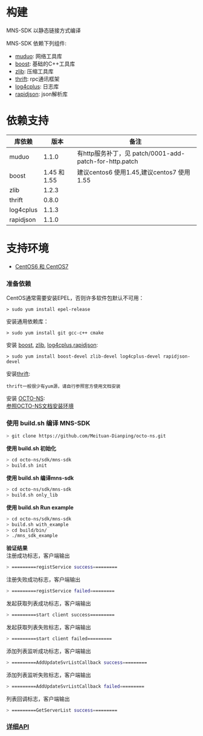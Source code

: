 # 构建

MNS-SDK 以静态链接方式编译

MNS-SDK 依赖下列组件:

* [muduo](https://github.com/chenshuo/muduo): 网络工具库
* [boost](https://github.com/boostorg/boost): 基础的C++工具库
* [zlib](https://github.com/madler/zlib): 压缩工具库
* [thrift](https://github.com/apache/thrift): rpc通讯框架
* [log4cplus](https://github.com/log4cplus/log4cplus): 日志库
* [rapidjson](https://github.com/Tencent/rapidjson): json解析库

# 依赖支持

| 库依赖 | 版本 | 备注 |
| ------ | ------ | ------ |
| muduo | 1.1.0 | 有http服务补丁，见 patch/0001-add-patch-for-http.patch |
| boost | 1.45 和 1.55 | 建议centos6 使用1.45,建议centos7 使用1.55  |
| zlib | 1.2.3 |  |
| thrift | 0.8.0 |  |
| log4cplus | 1.1.3 |  |
| rapidjson | 1.1.0 |  |

# 支持环境

* [CentOS6 和 CentOS7](https://www.centos.org/)

### 准备依赖


CentOS通常需要安装EPEL，否则许多软件包默认不可用： 
 
```shell
> sudo yum install epel-release
```

安装通用依赖库： 
 
```shell
> sudo yum install git gcc-c++ cmake
```

安装 [boost](https://github.com/boostorg/boost), [zlib](https://github.com/madler/zlib), [log4cplus](https://github.com/log4cplus/log4cplus),[rapidjson](https://github.com/Tencent/rapidjson):

```shell
> sudo yum install boost-devel zlib-devel log4cplus-devel rapidjson-devel
```

安装[thrift](https://github.com/apache/thrift):  

```shell
thrift一般很少有yum源，请自行参照官方使用文档安装
```

安装 [OCTO-NS]():  
[参照OCTO-NS文档安装环境](./../../docs/ns-quick-start.md)


### 使用 build.sh 编译 MNS-SDK 
```bash 
> git clone https://github.com/Meituan-Dianping/octo-ns.git
```

**使用 build.sh 初始化**  

```bash 
> cd octo-ns/sdk/mns-sdk
> build.sh init  
``` 

**使用 build.sh 编译mns-sdk**

```bash 
> cd octo-ns/sdk/mns-sdk
> build.sh only_lib
```  

**使用 build.sh Run example**  

```bash 
> cd octo-ns/sdk/mns-sdk
> build.sh with_example  
> cd build/bin/  
> ./mns_sdk_example
``` 

**验证结果**  
注册成功标志，客户端输出

```bash 
> =========registService success=========  
```

注册失败成功标志，客户端输出       

```bash 
> =========registService failed=========  
```   

 
发起获取列表成功标志，客户端输出   
    
```bash 
> =========start client success========= 
```  
  
发起获取列表失败标志，客户端输出 
  
```bash 
> =========start client failed========= 
```
  
添加列表监听成功标志，客户端输出   

```bash 
> =========AddUpdateSvrListCallback success=========
```  
  
添加列表监听失败标志，客户端输出  

```bash 
> =========AddUpdateSvrListCallback failed========= 
``` 

列表回调标志，客户端输出   

```bash 
> =========GetServerList success=========      
```


### [详细API](docs/mns_sdk_api.md)
 


